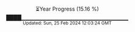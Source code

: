 <p align="center">
⏳Year Progress (15.16 %)<br>
████▁▁▁▁▁▁▁▁▁▁▁▁▁▁▁▁▁▁▁▁▁▁▁▁▁▁ <br>
<sub>Updated: Sun, 25 Feb 2024 12:03:24 GMT</sub>
</p>


